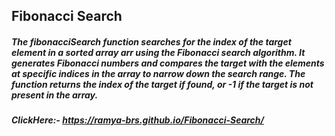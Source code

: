 
## Fibonacci Search

##### The fibonacciSearch function searches for the index of the target element in a sorted array **arr** using the Fibonacci search algorithm. It generates Fibonacci numbers and compares the target with the elements at specific indices in the array to narrow down the search range. The function returns the index of the target if found, or **-1** if the target is **not present in the array**.
##### ClickHere:- https://ramya-brs.github.io/Fibonacci-Search/
